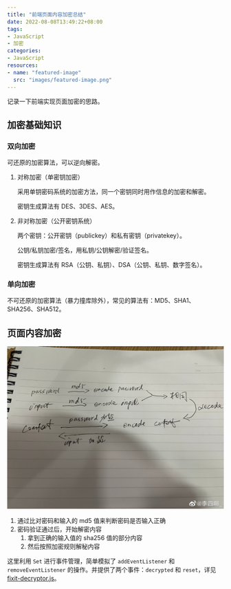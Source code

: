 ```yaml
---
title: "前端页面内容加密总结"
date: 2022-08-08T13:49:22+08:00
tags:
- JavaScript
- 加密
categories:
- JavaScript
resources:
- name: "featured-image"
  src: "images/featured-image.png"
---
```


记录一下前端实现页面加密的思路。

<!--more-->

## 加密基础知识

### 双向加密

可还原的加密算法，可以逆向解密。

1. 对称加密（单密钥加密）

    采用单钥密码系统的加密方法，同一个密钥同时用作信息的加密和解密。

    密钥生成算法有 DES、3DES、AES。

2. 非对称加密（公开密钥系统）

    两个密钥：公开密钥（publickey）和私有密钥（privatekey）。

    公钥/私钥加密/签名，用私钥/公钥解密/验证签名。

    密钥生成算法有 RSA（公钥、私钥）、DSA（公钥、私钥、数字签名）。

### 单向加密

不可还原的加密算法（暴力撞库除外），常见的算法有：MD5、SHA1、SHA256、SHA512。

## 页面内容加密

![内容加密算法](images/algorithm.jpg "内容加密算法")

1. 通过比对密码和输入的 md5 值来判断密码是否输入正确
2. 密码验证通过后，开始解密内容
   1. 拿到正确的输入值的 sha256 值的部分内容
   2. 然后按照加密规则解秘内容

这里利用 `Set` 进行事件管理，简单模拟了 `addEventListener` 和 `removeEventListener` 的操作。并提供了两个事件：`decrypted` 和 `reset`，详见 [fixit-decryptor.js](https://github.com/hugo-fixit/FixIt/blob/master/assets/js/fixit-decryptor.js)。
